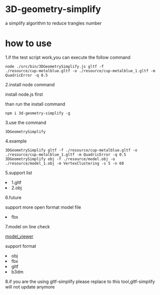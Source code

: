 # 3D-geometry-simplify
 a simplify algorithm to reduce trangles number
 
# how to use
 1.if the test script work,you can execute the follow command
 
 <code>node ./src/bin/3DGeometrySimplify.js gltf -f ./resource/cup-metalblue.gltf  -o ./resource/cup-metalblue_1.gltf -m QuadricError -q 0.5</code>
 
 2.install node command
 
 install node.js first
 
 than run the install command
 
 <code>npm i 3d-geometry-simplify -g</code>
 
 3.use the command
 
 <code>3DGeometrySimplify</code>
 
 4.example
 
 <code>3DGeometrySimplify gltf -f ./resource/cup-metalblue.gltf  -o ./resource/cup-metalblue_1.gltf -m QuadricError -q 0.5</code>
 <code>3DGeometrySimplify obj -f ./resource/model.obj  -o ./resource/model_1.obj -m VertexClustering -s 5 -n 60</code>
 
 5.support list
 
 <li>
  1.gltf
 </li>
 <li>
  2.obj
 </li>
 
 6.future
 
 support more open format model file
 <li>fbx</li>

7.model on line check

  [model_viewer](http://suit_min_h.gitee.io/model_viewer/)
  
  support format 
  
  <li>obj</li>
  <li>fbx</li>
  <li>gltf</li>
  <li>b3dm</li>
  
8.if you are the using gltf-simplify
 please replace to this tool,gltf-simplify will not update anymore 